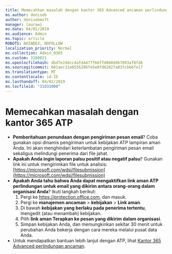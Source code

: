 ```yaml
---
title: Memecahkan masalah dengan kantor 365 Advanced ancaman perlindungan (ATP)
ms.author: deniseb
author: denisebmsft
manager: laurawi
ms.date: 04/01/2019
ms.audience: Admin
ms.topic: article
ROBOTS: NOINDEX, NOFOLLOW
localization_priority: Normal
ms.collection: Admin_O365
ms.custom: 3100021
ms.openlocfilehash: dbdfe2ddcc4afd4477f66ffd060ddb7093af8fd6
ms.sourcegitcommit: 601aec31e6556286fe5e0fd62827a037cbb6fe17
ms.translationtype: MT
ms.contentlocale: id-ID
ms.lasthandoff: 04/02/2019
ms.locfileid: "31031000"
---
```

# <a name="troubleshoot-issues-with-office-365-atp"></a>Memecahkan masalah dengan kantor 365 ATP

- **Pemberitahuan penundaan dengan pengiriman pesan email**? Coba gunakan opsi dinamis pengiriman untuk kebijakan ATP lampiran aman Anda. Ini akan menghindari keterlambatan pengiriman pesan email sekaligus melindungi penerima dari file jahat.
- **Apakah Anda ingin laporan palsu positif atau negatif palsu**? Gunakan link ini untuk mengirimkan file untuk analisis:[https://microsoft.com/wdsi/filesubmission](https://microsoft.com/wdsi/filesubmission)
- **Apakah Anda tahu bahwa Anda dapat mengaktifkan link aman ATP perlindungan untuk email yang dikirim antara orang-orang dalam organisasi Anda**? Ikuti langkah berikut:
    1. Pergi ke https://protection.office.com, dan masuk.
    2. Pergi ke **manajemen ancaman** > **kebijakan** > **Link aman**.
    3. Di bawah **kebijakan yang berlaku pada penerima tertentu**, mengedit (atau menambah) kebijakan.
    4. Pilih **link aman Terapkan ke pesan yang dikirim dalam organisasi**.
    5. Simpan kebijakan Anda, dan memungkinkan sekitar 30 menit untuk perubahan Anda bekerja dengan cara mereka melalui pusat data Anda.
- Untuk mendapatkan bantuan lebih lanjut dengan ATP, lihat [Kantor 365 Advanced perlindungan ancaman](https://docs.microsoft.com/office365/securitycompliance/office-365-atp).